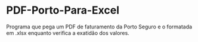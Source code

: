 # PDF-Porto-Para-Excel
Programa que pega um PDF de faturamento da Porto Seguro e o formatada em .xlsx enquanto verifica a exatidão dos valores.

